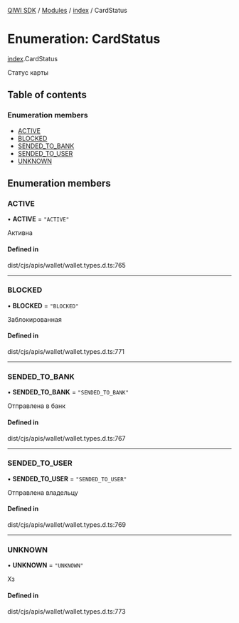 [QIWI SDK](../README.md) / [Modules](../modules.md) / [index](../modules/index.md) / CardStatus

# Enumeration: CardStatus

[index](../modules/index.md).CardStatus

Статус карты

## Table of contents

### Enumeration members

- [ACTIVE](index.CardStatus.md#active)
- [BLOCKED](index.CardStatus.md#blocked)
- [SENDED\_TO\_BANK](index.CardStatus.md#sended_to_bank)
- [SENDED\_TO\_USER](index.CardStatus.md#sended_to_user)
- [UNKNOWN](index.CardStatus.md#unknown)

## Enumeration members

### ACTIVE

• **ACTIVE** = `"ACTIVE"`

Активна

#### Defined in

dist/cjs/apis/wallet/wallet.types.d.ts:765

___

### BLOCKED

• **BLOCKED** = `"BLOCKED"`

Заблокированная

#### Defined in

dist/cjs/apis/wallet/wallet.types.d.ts:771

___

### SENDED\_TO\_BANK

• **SENDED\_TO\_BANK** = `"SENDED_TO_BANK"`

Отправлена в банк

#### Defined in

dist/cjs/apis/wallet/wallet.types.d.ts:767

___

### SENDED\_TO\_USER

• **SENDED\_TO\_USER** = `"SENDED_TO_USER"`

Отправлена владельцу

#### Defined in

dist/cjs/apis/wallet/wallet.types.d.ts:769

___

### UNKNOWN

• **UNKNOWN** = `"UNKNOWN"`

Хз

#### Defined in

dist/cjs/apis/wallet/wallet.types.d.ts:773

